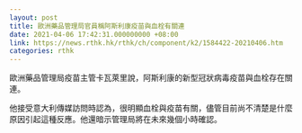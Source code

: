 ```yaml
---
layout: post
title: 歐洲藥品管理局官員稱阿斯利康疫苗與血栓有關連
date: 2021-04-06 17:42:31.000000000 +08:00
link: https://news.rthk.hk/rthk/ch/component/k2/1584422-20210406.htm
categories: rthk
---
```


歐洲藥品管理局疫苗主管卡瓦萊里說，阿斯利康的新型冠狀病毒疫苗與血栓存在關連。

他接受意大利傳媒訪問時認為，很明顯血栓與疫苗有關，儘管目前尚不清楚是什麼原因引起這種反應。他還暗示管理局將在未來幾個小時確認。
